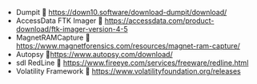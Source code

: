 * Dumpit 🔗 https://down10.software/download-dumpit/download/
* AccessData FTK Imager 🔗 https://accessdata.com/product-download/ftk-imager-version-4-5
* MagnetRAMCapture 🔗 https://www.magnetforensics.com/resources/magnet-ram-capture/
* Autopsy 🔗https://www.autopsy.com/download/
* sdl RedLine 🔗 https://www.fireeye.com/services/freeware/redline.html
* Volatility Framework 🔗 https://www.volatilityfoundation.org/releases
